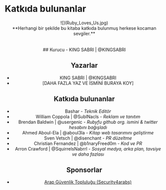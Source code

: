 # Katkıda bulunanlar


<center>![](Ruby_Loves_Us.jpg)


<center>**Herhangi bir şekilde bu kitaba katkıda bulunmuş herkese kocaman sevgiler.**
<br><br><br>
## Kurucu
- KING SABRI | @KINGSABRI

## Yazarlar 
- KING SABRI | @KINGSABRI
- [DAHA FAZLA YAZ VE İSMİNİ BURAYA KOY]

## Katkıda bulunanlar
- Bashar - *Teknik Editör*
- William Coppola | @SubINacls - *Reklam ve tanıtım*
- Brendan Baldwin | @usergenic - *Rubyfu github org. ismini & twitter hesabını bağışladı*
- Ahmed Aboul-Ela | @aboul3la - *Kitap web tasarımını geliştirme*
- Sven Vetsch | @disenchant - *PR düzeltme*
- Christian Fernandez | @b1naryFreed0m - *Kod ve PR*
- Arron Crawford | @SquirrelsNabrrl - *Sosyal medya, arka plan, tavsiye ve daha fazlası*

## Sponsorlar
- [Arap Güvenlik Topluluğu (Security4arabs)][1]


<br><br><br>
---
[1]: http://www.security4arabs.com/


